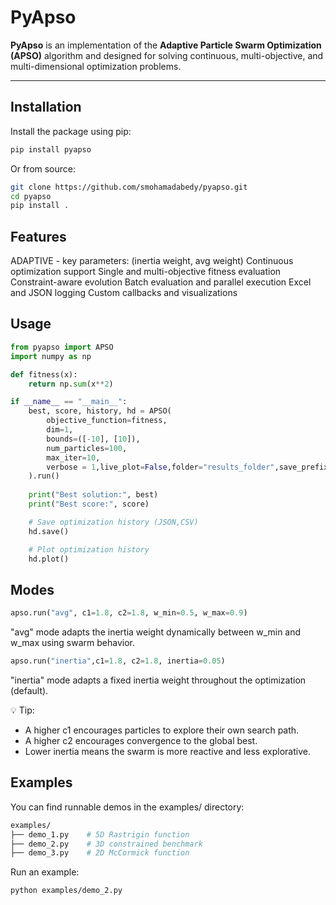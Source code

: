 # PyApso

**PyApso** is an implementation of the **Adaptive Particle Swarm Optimization (APSO)** algorithm and designed for solving continuous, multi-objective, and multi-dimensional optimization problems. 

---

## Installation

Install the package using pip:

```bash
pip install pyapso
````
Or from source:
```bash
git clone https://github.com/smohamadabedy/pyapso.git
cd pyapso
pip install .
```

## Features
ADAPTIVE -  key parameters: (inertia weight, avg weight)
Continuous optimization support
Single and multi-objective fitness evaluation
Constraint-aware evolution
Batch evaluation and parallel execution
Excel and JSON logging
Custom callbacks and visualizations

## Usage

```python
from pyapso import APSO
import numpy as np

def fitness(x):
    return np.sum(x**2)

if __name__ == "__main__":
    best, score, history, hd = APSO(
        objective_function=fitness,
        dim=1,
        bounds=([-10], [10]),
        num_particles=100,
        max_iter=10,
        verbose = 1,live_plot=False,folder="results_folder",save_prefix="results_file"
    ).run()    
            
    print("Best solution:", best)
    print("Best score:", score)

    # Save optimization history (JSON,CSV)
    hd.save()

    # Plot optimization history
    hd.plot()
```
## Modes

```python
apso.run("avg", c1=1.8, c2=1.8, w_min=0.5, w_max=0.9)
```
"avg" mode adapts the inertia weight dynamically between w_min and w_max using swarm behavior.

```python
apso.run("inertia",c1=1.8, c2=1.8, inertia=0.05)
```
"inertia" mode adapts a fixed inertia weight throughout the optimization (default).

💡 Tip:

 - A higher c1 encourages particles to explore their own search path.
 - A higher c2 encourages convergence to the global best.
 - Lower inertia means the swarm is more reactive and less explorative.



## Examples
You can find runnable demos in the examples/ directory:

```bash
examples/
├── demo_1.py    # 5D Rastrigin function
├── demo_2.py    # 3D constrained benchmark
├── demo_3.py    # 2D McCormick function
```

Run an example:
```bash
python examples/demo_2.py
```
